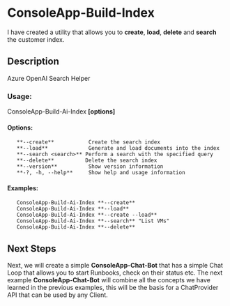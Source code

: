 # ConsoleApp-Build-Index
I have created a utility that allows you to **create**, **load**, **delete** and **search** the customer index.

## Description
Azure OpenAI Search Helper

### Usage:
 ConsoleApp-Build-Ai-Index **[options]**

#### Options:
   
   ```
      **--create**           Create the search index
      **--load**             Generate and load documents into the index
      **--search <search>** Perform a search with the specified query
      **--delete**          Delete the search index
      **--version**          Show version information
      **-?, -h, --help**     Show help and usage information
   ```

#### Examples:
  
   ~~~
      ConsoleApp-Build-Ai-Index **--create**
      ConsoleApp-Build-Ai-Index **--load**
      ConsoleApp-Build-Ai-Index **--create --load**
      ConsoleApp-Build-Ai-Index **--search** "List VMs"
      ConsoleApp-Build-Ai-Index **--delete**
   ~~~

## Next Steps
Next, we will create a simple **ConsoleApp-Chat-Bot** that has a simple Chat Loop that allows you to start Runbooks, check on their status etc.  The next example **ConsoleApp-Chat-Bot** will combine all the concepts we have learned in the previous examples, this will be the basis for a ChatProvider API that can be used by any Client.



